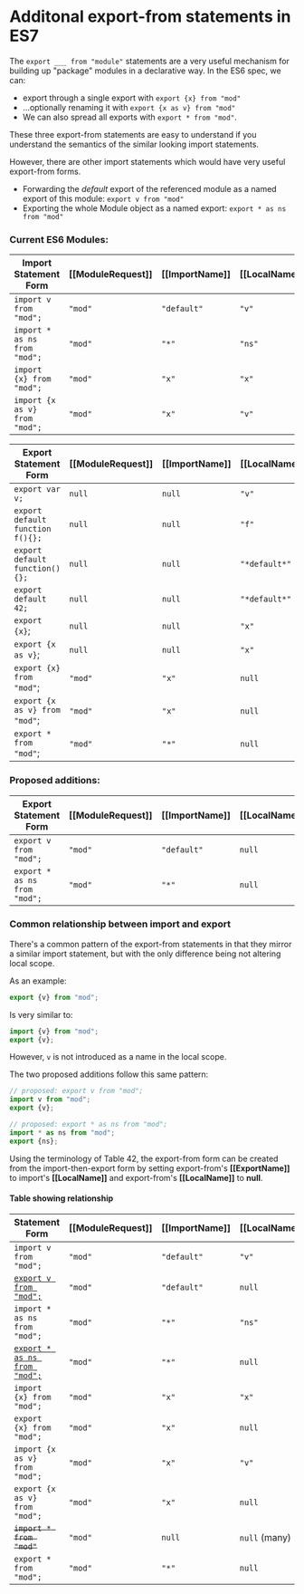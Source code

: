 # Additonal export-from statements in ES7

The `export ___ from "module"` statements are a very useful mechanism for
building up "package" modules in a declarative way. In the ES6 spec, we can:

* export through a single export with `export {x} from "mod"`
* ...optionally renaming it with `export {x as v} from "mod"`
* We can also spread all exports with `export * from "mod"`.

These three export-from statements are easy to understand if you understand the
semantics of the similar looking import statements.

However, there are other import statements which would have very useful
export-from forms.

* Forwarding the *default* export of the referenced module
as a named export of this module: `export v from "mod"`
* Exporting the whole Module object as a named export: `export * as ns from "mod"`


### Current ES6 Modules:

Import Statement Form         | [[ModuleRequest]] | [[ImportName]] | [[LocalName]]
---------------------         | ----------------- | -------------- | -------------
`import v from "mod";`        | `"mod"`           | `"default"`    | `"v"`
`import * as ns from "mod";`  | `"mod"`           | `"*"`          | `"ns"`
`import {x} from "mod";`      | `"mod"`           | `"x"`          | `"x"`
`import {x as v} from "mod";` | `"mod"`           | `"x"`          | `"v"`


Export Statement Form           | [[ModuleRequest]] | [[ImportName]] | [[LocalName]] | [[ExportName]]
---------------------           | ----------------- | -------------- | ------------- | --------------
`export var v;`                 | `null`            | `null`         | `"v"`         | `"v"`
`export default function f(){};`| `null`            | `null`         | `"f"`         | `"default"`
`export default function(){};`  | `null`            | `null`         | `"*default*"` | `"default"`
`export default 42;`            | `null`            | `null`         | `"*default*"` | `"default"`
`export {x}`;                   | `null`            | `null`         | `"x"`         | `"x"`
`export {x as v}`;              | `null`            | `null`         | `"x"`         | `"v"`
`export {x} from "mod"`;        | `"mod"`           | `"x"`          | `null`        | `"x"`
`export {x as v} from "mod"`;   | `"mod"`           | `"x"`          | `null`        | `"v"`
`export * from "mod"`;          | `"mod"`           | `"*"`          | `null`        | `null`


### Proposed additions:

Export Statement Form           | [[ModuleRequest]] | [[ImportName]] | [[LocalName]] | [[ExportName]]
---------------------           | ----------------- | -------------- | ------------- | --------------
`export v from "mod";`          | `"mod"`           | `"default"`    | `null`        | `"v"`
`export * as ns from "mod";`    | `"mod"`           | `"*"`          | `null`        | `"ns"`


### Common relationship between import and export

There's a common pattern of the export-from statements in that they mirror a
similar import statement, but with the only difference being not altering local
scope.

As an example:

```js
export {v} from "mod";
```

Is very similar to:

```js
import {v} from "mod";
export {v};
```

However, `v` is not introduced as a name in the local scope.

The two proposed additions follow this same pattern:

```js
// proposed: export v from "mod";
import v from "mod";
export {v};
```

```js
// proposed: export * as ns from "mod";
import * as ns from "mod";
export {ns};
```

Using the terminology of Table 42, the export-from form can be created from the
import-then-export form by setting export-from's **[[ExportName]]** to import's
**[[LocalName]]** and export-from's **[[LocalName]]** to **null**.

#### Table showing relationship

Statement Form                          | [[ModuleRequest]] | [[ImportName]] | [[LocalName]] | [[ExportName]]
--------------                          | ----------------- | -------------- | ------------- | --------------
`import v from "mod";`                  | `"mod"`           | `"default"`    | `"v"`         |
<ins>`export v from "mod";`</ins>       | `"mod"`           | `"default"`    | `null`        | `"v"`
`import * as ns from "mod";`            | `"mod"`           | `"*"`          | `"ns"`        |
<ins>`export * as ns from "mod";`</ins> | `"mod"`           | `"*"`          | `null`        | `"ns"`
`import {x} from "mod";`                | `"mod"`           | `"x"`          | `"x"`         |
`export {x} from "mod";`                | `"mod"`           | `"x"`          | `null`        | `"x"`
`import {x as v} from "mod";`           | `"mod"`           | `"x"`          | `"v"`         |
`export {x as v} from "mod";`           | `"mod"`           | `"x"`          | `null`        | `"v"`
<del>`import * from "mod"`</del>        | `"mod"`           | `null`         | `null` (many) |
`export * from "mod";`                  | `"mod"`           | `"*"`          | `null`        | `null` (many)
